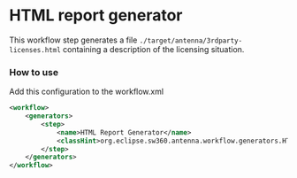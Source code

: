 # HTML report generator
This workflow step generates a file `./target/antenna/3rdparty-licenses.html` containing a description of the licensing situation.

### How to use
Add this configuration to the workflow.xml

```xml
<workflow>
    <generators>
        <step>
            <name>HTML Report Generator</name>
            <classHint>org.eclipse.sw360.antenna.workflow.generators.HTMLReportGenerator</classHint>
        </step>
    </generators>
</workflow>
```
